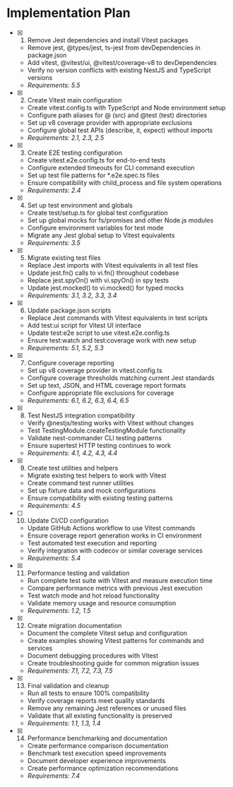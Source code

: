 # Implementation Plan

- [x] 1. Remove Jest dependencies and install Vitest packages

  - Remove jest, @types/jest, ts-jest from devDependencies in package.json
  - Add vitest, @vitest/ui, @vitest/coverage-v8 to devDependencies
  - Verify no version conflicts with existing NestJS and TypeScript versions
  - _Requirements: 5.5_

- [x] 2. Create Vitest main configuration

  - Create vitest.config.ts with TypeScript and Node environment setup
  - Configure path aliases for @ (src) and @test (test) directories
  - Set up v8 coverage provider with appropriate exclusions
  - Configure global test APIs (describe, it, expect) without imports
  - _Requirements: 2.1, 2.3, 2.5_

- [x] 3. Create E2E testing configuration

  - Create vitest.e2e.config.ts for end-to-end tests
  - Configure extended timeouts for CLI command execution
  - Set up test file patterns for \*.e2e.spec.ts files
  - Ensure compatibility with child_process and file system operations
  - _Requirements: 2.4_

- [x] 4. Set up test environment and globals

  - Create test/setup.ts for global test configuration
  - Set up global mocks for fs/promises and other Node.js modules
  - Configure environment variables for test mode
  - Migrate any Jest global setup to Vitest equivalents
  - _Requirements: 3.5_

- [x] 5. Migrate existing test files

  - Replace Jest imports with Vitest equivalents in all test files
  - Update jest.fn() calls to vi.fn() throughout codebase
  - Replace jest.spyOn() with vi.spyOn() in spy tests
  - Update jest.mocked() to vi.mocked() for typed mocks
  - _Requirements: 3.1, 3.2, 3.3, 3.4_

- [x] 6. Update package.json scripts

  - Replace Jest commands with Vitest equivalents in test scripts
  - Add test:ui script for Vitest UI interface
  - Update test:e2e script to use vitest.e2e.config.ts
  - Ensure test:watch and test:coverage work with new setup
  - _Requirements: 5.1, 5.2, 5.3_

- [x] 7. Configure coverage reporting

  - Set up v8 coverage provider in vitest.config.ts
  - Configure coverage thresholds matching current Jest standards
  - Set up text, JSON, and HTML coverage report formats
  - Configure appropriate file exclusions for coverage
  - _Requirements: 6.1, 6.2, 6.3, 6.4, 6.5_

- [x] 8. Test NestJS integration compatibility

  - Verify @nestjs/testing works with Vitest without changes
  - Test TestingModule.createTestingModule functionality
  - Validate nest-commander CLI testing patterns
  - Ensure supertest HTTP testing continues to work
  - _Requirements: 4.1, 4.2, 4.3, 4.4_

- [x] 9. Create test utilities and helpers

  - Migrate existing test helpers to work with Vitest
  - Create command test runner utilities
  - Set up fixture data and mock configurations
  - Ensure compatibility with existing testing patterns
  - _Requirements: 4.5_

- [ ] 10. Update CI/CD configuration

  - Update GitHub Actions workflow to use Vitest commands
  - Ensure coverage report generation works in CI environment
  - Test automated test execution and reporting
  - Verify integration with codecov or similar coverage services
  - _Requirements: 5.4_

- [x] 11. Performance testing and validation

  - Run complete test suite with Vitest and measure execution time
  - Compare performance metrics with previous Jest execution
  - Test watch mode and hot reload functionality
  - Validate memory usage and resource consumption
  - _Requirements: 1.2, 1.5_

- [x] 12. Create migration documentation

  - Document the complete Vitest setup and configuration
  - Create examples showing Vitest patterns for commands and services
  - Document debugging procedures with Vitest
  - Create troubleshooting guide for common migration issues
  - _Requirements: 7.1, 7.2, 7.3, 7.5_

- [x] 13. Final validation and cleanup

  - Run all tests to ensure 100% compatibility
  - Verify coverage reports meet quality standards
  - Remove any remaining Jest references or unused files
  - Validate that all existing functionality is preserved
  - _Requirements: 1.1, 1.3, 1.4_

- [x] 14. Performance benchmarking and documentation
  - Create performance comparison documentation
  - Benchmark test execution speed improvements
  - Document developer experience improvements
  - Create performance optimization recommendations
  - _Requirements: 7.4_
